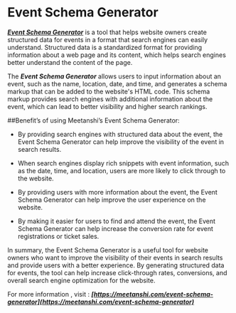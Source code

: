 # Event Schema Generator
***[Event Schema Generator](https://meetanshi.com/event-schema-generator)*** is a tool that helps website owners create structured data for events in a format that search engines can easily understand. Structured data is a standardized format for providing information about a web page and its content, which helps search engines better understand the content of the page.

The ***Event Schema Generator*** allows users to input information about an event, such as the name, location, date, and time, and generates a schema markup that can be added to the website's HTML code. This schema markup provides search engines with additional information about the event, which can lead to better visibility and higher search rankings.

##Benefit’s of using Meetanshi’s  Event Schema Generator:

*  By providing search engines with structured data about the event, the Event Schema Generator can help improve the visibility of the event in search results.

* When search engines display rich snippets with event information, such as the date, time, and location, users are more likely to click through to the website.

* By providing users with more information about the event, the Event Schema Generator can help improve the user experience on the website.

*  By making it easier for users to find and attend the event, the Event Schema Generator can help increase the conversion rate for event registrations or ticket sales.

In summary, the Event Schema Generator is a useful tool for website owners who want to improve the visibility of their events in search results and provide users with a better experience. By generating structured data for events, the tool can help increase click-through rates, conversions, and overall search engine optimization for the website.

For more information , visit : ***[https://meetanshi.com/event-schema-generator](https://meetanshi.com/event-schema-generator)***
